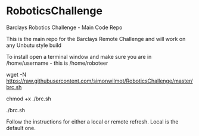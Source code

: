 # RoboticsChallenge
Barclays Robotics Challenge - Main Code Repo

This is the main repo for the Barclays Remote Challenge and will work on any Unbutu style build

To install open a terminal window and make sure you are in /home/username - this is /home/roboteer

wget -N https://raw.githubusercontent.com/simonwilmot/RoboticsChallenge/master/brc.sh

chmod +x ./brc.sh

./brc.sh

Follow the instructions for either a local or remote refresh.  Local is the default one.
